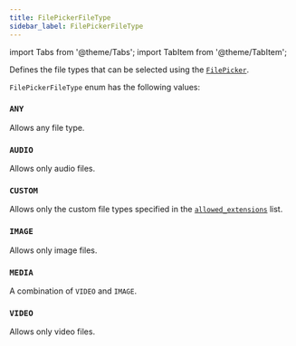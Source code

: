 ```yaml
---
title: FilePickerFileType
sidebar_label: FilePickerFileType
---
```


import Tabs from '@theme/Tabs';
import TabItem from '@theme/TabItem';

Defines the file types that can be selected using the [`FilePicker`](/docs/controls/filepicker).

`FilePickerFileType` enum has the following values:

### `ANY`

Allows any file type.

### `AUDIO`

Allows only audio files.

### `CUSTOM`

Allows only the custom file types specified in the [`allowed_extensions`](/docs/controls/filepicker) list.

### `IMAGE`

Allows only image files.

### `MEDIA`

A combination of `VIDEO` and `IMAGE`.

### `VIDEO`

Allows only video files.
